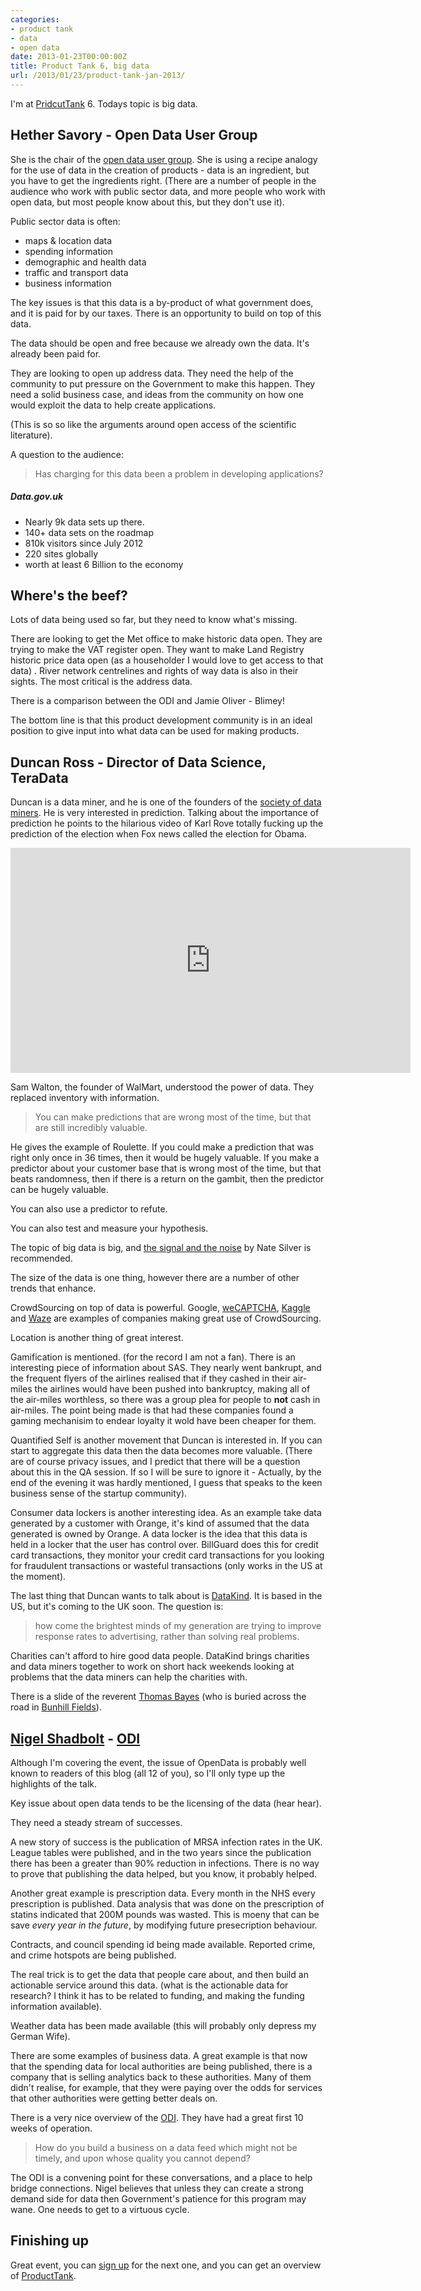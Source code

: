 ```yaml
---
categories:
- product tank
- data
- open data
date: 2013-01-23T00:00:00Z
title: Product Tank 6, big data
url: /2013/01/23/product-tank-jan-2013/
---
```


I'm at [PridcutTank][pt] 6. Todays topic is big data.

[pt]: http://www.meetup.com/ProductTank/events/97190972/

## Hether Savory - Open Data User Group

She is the chair of the [open data user group][odug]. She is using a recipe analogy for the use of data in the creation of products - data is an ingredient, but you have to get the ingredients right. (There are a number of people in the audience who work with public sector data, and more people who work with open data, but most people know about this, but they don't use it). 

Public sector data is often:

- maps & location data
- spending information
- demographic and health data
- traffic and transport data
- business information

The key issues is that this data is a by-product of what government does, and it is paid for by our taxes. There is an opportunity to build on top of this data. 

The data should be open and free because we already own the data. It's already been paid for. 

They are looking to open up address data. They need the help of the community to put pressure on the Government to make this happen. They need a solid business case, and ideas from the community on how one would exploit the data to help create applications. 

(This is so so like the arguments around open access of the scientific literature).

A question to the audience:
> Has charging for this data been a problem in developing applications?

##### Data.gov.uk

- Nearly 9k data sets up there. 
- 140+ data sets on the roadmap
- 810k visitors since July 2012
- 220 sites globally
- worth at least 6 Billion to the economy

## Where's the beef?

Lots of data being used so far, but they need to know what's missing. 

There are looking to get the Met office to make historic data open. They are trying to make the VAT register open. They want to make Land Registry historic price data open (as a householder I would love to get access to that data)
. River network centrelines and rights of way data is also in their sights. The most critical is the address data. 

There is a comparison between the ODI and Jamie Oliver - Blimey! 

The bottom line is that this product development community is in an ideal position to give input into what data can be used for making products. 


[odug]: http://data.gov.uk/odug



## Duncan Ross - Director of Data Science, TeraData

Duncan is a data miner, and he is one of the founders of the [society of data miners][sodm]. He is very interested in prediction. Talking about the importance of prediction he points to the hilarious video of Karl Rove totally fucking up
the prediction of the election when Fox news called the election for Obama.

<div>
<iframe width="640" height="360" src="http://www.youtube.com/embed/9TwuR0jCavk?feature=player_detailpage" frameborder="0">   </iframe>
</div>

Sam Walton, the founder of WalMart, understood the power of data. They replaced inventory with information. 
> You can make predictions that are wrong most of the time, but that are still incredibly valuable. 

He gives the example of Roulette. If you could make a prediction that was right only once in 36 times, then it would be hugely valuable. If you make a predictor about your customer base that is wrong most of the time, but that beats randomness, then if there is a return on the gambit, then the predictor can be hugely valuable. 

You can also use a predictor to refute. 

You can also test and measure your hypothesis. 

The topic of big data is big, and [the signal and the noise][sig] by Nate Silver is recommended. 

The size of the data is one thing, however there are a number of other trends that enhance. 

CrowdSourcing on top of data is powerful. Google, [weCAPTCHA][wcapp], [Kaggle][kag] and [Waze][wz] are examples of companies making great use of CrowdSourcing. 

Location is another thing of great interest. 

Gamification is mentioned. (for the record I am not a fan). There is an interesting piece of information about SAS. They nearly went bankrupt, and the frequent flyers of the airlines realised that if they cashed in their air-miles the airlines would have been pushed into bankruptcy, making all of the air-miles worthless, so there was a group plea for people to **not** cash in air-miles. The point being made is that had these companies found a gaming mechanisim to endear loyalty it wold have been cheaper for them. 

Quantified Self is another movement that Duncan is interested in. If you can start to aggregate this data then the data becomes more valuable. (There are of course privacy issues, and I predict that there will be a question about this in the QA session. If so I will be sure to ignore it - Actually, by the end of the evening it was hardly mentioned, I guess that speaks to the keen business sense of the startup community). 

Consumer data lockers is another interesting idea. As an example take data generated by a customer with Orange, it's kind of assumed that the data generated is owned by Orange. A data locker is the idea that this data is held in a locker that the user has control over. BillGuard does this for credit card transactions, they monitor your credit card transactions for you looking for fraudulent transactions or wasteful transactions (only works in the US at the moment).

The last thing that Duncan wants to talk about is [DataKind][dk]. It is based in the US, but it's coming to the UK soon. The question is:
> how come the brightest minds of my generation are trying to improve response rates to advertising, rather than solving real problems. 

Charities can't afford to hire good data people. DataKind brings charities and data miners together to work on short hack weekends looking at problems that the data miners can help the charities with. 

There is a slide of the reverent [Thomas Bayes][wtb] (who is buried across the road in [Bunhill Fields][bc]). 


[sodm]: https://twitter.com/socdm
[sig]: http://www.amazon.co.uk/The-Signal-Noise-Science-Prediction/dp/1846147522/ref=sr_1_1?ie=UTF8&qid=1359016322&sr=8-1
[wcapp]: http://wecaptcha.com/
[kag]: http://www.kaggle.com/
[wz]: http://www.waze.com/
[bc]: http://en.wikipedia.org/wiki/Bunhill_Fields
[dk]: http://datakind.org/
[wtb]: http://en.wikipedia.org/wiki/Thomas_Bayes


## [Nigel Shadbolt][ns] - [ODI][odi]

Although I'm covering the event, the issue of OpenData is probably well known to readers of this blog (all 12 of you), so I'll only type up the highlights of the talk.

Key issue about open data tends to be the licensing of the data (hear hear). 

They need a steady stream of successes. 

A new story of success is the publication of MRSA infection rates in the UK. League tables were published, and in the two years since the publication there has been a greater than 90% reduction in infections. There is no way to prove that publishing the data helped, but you know, it probably helped. 

Another great example is prescription data. Every month in the NHS every prescription is published. Data analysis that was done on the prescription of statins indicated that 200M pounds was wasted. This is moeny that can be save _every year in the future_, by modifying future presecription behaviour.  

Contracts, and council spending id being made available. Reported crime, and crime hotspots are being published. 

The real trick is to get the data that people care about, and then build an actionable service around this data. (what is the actionable data for research? I think it has to be related to funding, and making the funding information available).

Weather data has been made available (this will probably only depress my German Wife).

There are some examples of business data. A great example is that now that the spending data for local authorities are being published, there is a company that is selling analytics back to these authorities. Many of them didn't realise, for example, that they were paying over the odds for services that other authorities were getting better deals on. 

There is a very nice overview of the [ODI][odi]. They have had a great first 10 weeks of operation. 
> How do you build a business on a data feed which might not be timely, and upon whose quality you cannot depend?

The ODI is a convening point for these conversations, and a place to help bridge connections. Nigel believes that unless they can create a strong demand side for data then Government's patience for this program may wane. One needs to get to a virtuous cycle. 

[ns]: https://twitter.com/Nigel_Shadbolt
[odi]: http://www.theodi.org/

## Finishing up

Great event, you can [sign up][hr] for the next one, and you can get an overview of [ProductTank][pt]. 

[hr]: http://www.meetup.com/ProductTank/ 
[pt]: http://www.producttank.com/